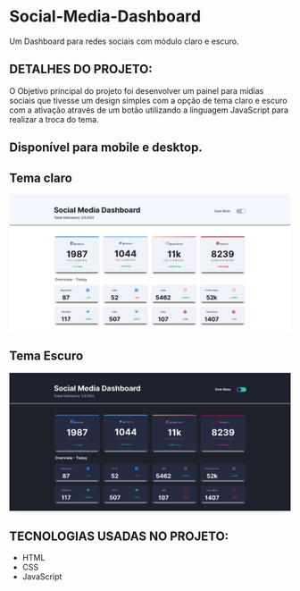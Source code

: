 # Social-Media-Dashboard
Um Dashboard para redes sociais com módulo  claro e escuro.

## DETALHES DO PROJETO:
O Objetivo principal do projeto foi desenvolver um 
painel para mídias sociais que tivesse um design simples 
com a opção de tema claro e escuro com a ativação através 
de um botão utilizando a linguagem JavaScript para realizar 
a troca do tema.

## Disponível para mobile e desktop.

## Tema claro
![](assets/img/Dashboardlight.png)

## Tema Escuro
![](assets/img/Dashboardark.png)

## TECNOLOGIAS USADAS NO PROJETO:
* HTML
* CSS
* JavaScript

